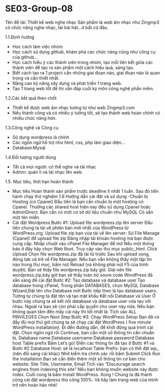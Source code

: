 # SE03-Group-08
Tên đề tài: Thiết kế web nghe nhạc 
Sản phẩm là web âm nhạc như Zingmp3 có chức năng nghe nhạc, tải bài hát...ở bất cứ đâu.

1.1.Định hướng
- Học cách làm việc nhóm
- Học cách sử dụng github, khám phá các chức năng cũng như công cụ của github...
- Học cách hiểu ý các thành viên trong nhóm, tạo mỗi liên kết giữa các thành viên để tạo ra sản phẩm một cách hiệu quả, sáng tạo.
- Biết cách tạo ra 1 project cần những giai đoạn nào, giai đoạn nào là quan trọng và cần thiết nhất.
- Nâng cao kỹ năng xây dựng và phát triển 1 trang web.
- Tạo 1 trang web tốt để thi vấn đáp cuối kỳ môn công nghệ phần mềm.


1.2.Các kết quả then chốt
- Thiết kế được web âm nhạc tương tự như web Zingmp3.com
- Nếu thành công và có nhiều ý tưởng tốt, sẽ tạo thành web hoàn chỉnh có nhiều chức năng hơn.



1.3.Công nghệ và Công cụ
- Sử dụng wordpress là chính
- Các ngôn ngữ hỗ trợ như html, css, php làm giao diện...
- Database:Mysql



1.4.Đối tượng người dùng
- Tất cả mọi người: có thể nghe và tải nhạc
- Admin: quản lí và tải nhạc lên web

1.5. Mục tiêu, thời hạn hoàn thành
- Mục tiêu Hoàn thành sản phẩm trước deadline ít nhất 1 tuần. Sau đó tiến hành chạy thử nghiệm
1.6 Hướng dẫn cài đặt và sử dụng
-Chuẩn bị Hosting (có Cpanel)
  Đầu tiên là bạn cần chuẩn bị một hosting có Cpanel.
  Thường các shared host hiện nay đều sử dụng Cpanel hoặc AdminDirect.
  Bạn cần có một cơ sở dữ liệu chuẩn như MySQL
  Có sẵn một tên miền
- Cài đặt Wordpress
  Bước #1: Upload file wordpress.zip lên server
    Đầu tiên chúng ta tải về phiên bản mới nhất của WordPress từ WordPress.org.
    Upload file zip bạn vừa tải về lên server:
      Sử File Manage (Cpanel) để upload file zip
          Đăng nhập tài khoản hosting mà bạn được cung cấp.
          Nhấp chuột vào cPanel File Manager để mở
          Nếu một thông báo ở đây hãy chọn Web Root.
          Truy cập vào thư mục public_html. Click Upload
          Chọn file wordpress.zip đã tải từ trước
          Sau khi upload xong, đóng tab và trở về File Manager.
          Nếu bạn vẫn không thấy một tập tin nào trong thư mục, bấm nút Reload (và không phải nút F5 của trình duyệt). Bạn sẽ thấy file                wordpress.zip bây giờ.
          Giải nén file wordpress.zip,bây giờ bạn sẽ thấy toàn bộ soure code WordPress đã sẵn sàng để cài đặt
  Bước #2: Tạo database và database user
      Tạo database trong cPanel, Trong phần DATABASES, chọn MySQL Database Wizard,Đặt tên cho Database mới
      Bước tiếp theo là tạo database users. Tương tự chúng ta đặt tên và tạo mật khẩu
      Kết nối Database và User
          Ở bước này chúng ta sẽ kết nối database và database user vừa tạo với nhau.
          Ngoài ra bạn sẽ còn phải cấp quyền cho user này nữa.
          Nếu bạn không quan tâm đến mấy cái này thì tốt nhất là:
          Tích vào ALL PRIVILEGES 
          Chọn Next Step
  Bước #3: Chạy WordPress Setup
      Bạn đã có đầy đủ mọi thứ giờ chúng ta sẽ chạy cài đặt WordPress ( five minute WordPress installation).
      Đi đến đường dẫn, để khởi động quá trình cài đặt.
          Chọn ngôn ngữ rồi Continue, bạn cần một số thông tin cần chuẩn bị.
              Database name
              Database username
              Database password
              Database host
              Table prefix
            Bấm Let’s go!
            Điền các thông tin đã tạo ở Bước #1 và Bước #2
                Database Host: sẽ là localhost
                Table Prefix: bạn có thể đặt wp_ (nên đổi sang cái khác)
                Nhớ kiểm tra chính xác rồi bấm Submit
            Click Run the installation
            Bạn sẽ cần điền thêm một số thông tin cơ bản cho website:
                  Site Title, Username, Email
                  Tích vào “Discourage search engines from indexing this site”
                  Nếu bạn không muốn website này được index.
                  Cuối cùng là bấm Install WordPress.
  Xong ! Chúng ta đã thành công cài đặt wordpress thủ công 100%. Và hãy làm trang web của mình trở nên hoàn hảo nhé! 
